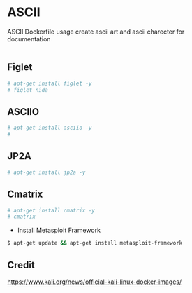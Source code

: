 # ASCII
ASCII Dockerfile usage create ascii art and ascii charecter for documentation
```bash

```

## Figlet
```bash
# apt-get install figlet -y
# figlet nida
```

## ASCIIO
```bash
# apt-get install asciio -y
# 
```

## JP2A
```bash
# apt-get install jp2a -y
```

## Cmatrix
```bash
# apt-get install cmatrix -y
# cmatrix
```

* Install Metasploit Framework
```bash
$ apt-get update && apt-get install metasploit-framework
```

## Credit
https://www.kali.org/news/official-kali-linux-docker-images/